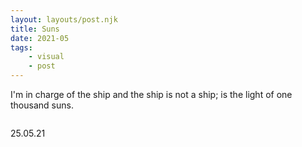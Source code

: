 ```yaml
---
layout: layouts/post.njk
title: Suns
date: 2021-05
tags: 
    - visual
    - post
---
```



<p class="text">
I'm in charge of the ship and the ship is not a ship; is the light of one thousand suns.
</p>

<div class="grid-container">
    <div class="grid-item">
        <img src="{{ '/assets/styles/img/ink-radio.jpg| url }}" alt=""/>
            <p>25.05.21</p>
    </div>
</div>
